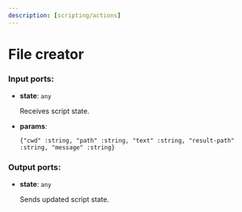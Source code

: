 ```yaml
---
description: [scripting/actions]
---
```


# File creator

### Input ports:

* __state__: ` any `

    Receives script state.


* __params__: 
    ```
    {"cwd" :string, "path" :string, "text" :string, "result-path" :string, "message" :string}
    ```

### Output ports:

* __state__: ` any `

    Sends updated script state.

